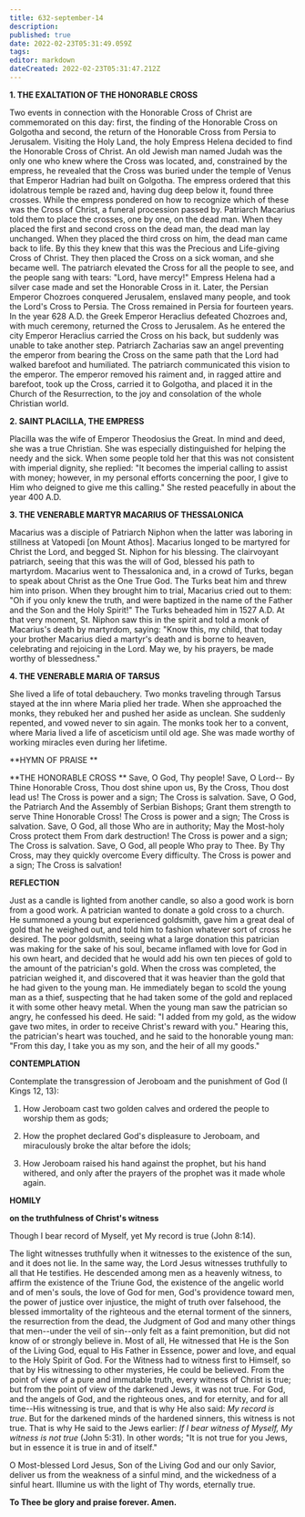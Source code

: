 ```yaml
---
title: 632-september-14
description: 
published: true
date: 2022-02-23T05:31:49.059Z
tags: 
editor: markdown
dateCreated: 2022-02-23T05:31:47.212Z
---
```



**1. THE EXALTATION OF THE HONORABLE CROSS**

Two events in connection with the Honorable Cross of Christ are commemorated on this day: first, the finding of the Honorable Cross on Golgotha and second, the return of the Honorable Cross from Persia to Jerusalem. Visiting the Holy Land, the holy Empress Helena decided to find the Honorable Cross of Christ. An old Jewish man named Judah was the only one who knew where the Cross was located, and, constrained by the empress, he revealed that the Cross was buried under the temple of Venus that Emperor Hadrian had built on Golgotha. The empress ordered that this idolatrous temple be razed and, having dug deep below it, found three crosses. While the empress pondered on how to recognize which of these was the Cross of Christ, a funeral procession passed by. Patriarch Macarius told them to place the crosses, one by one, on the dead man. When they placed the first and second cross on the dead man, the dead man lay unchanged. When they placed the third cross on him, the dead man came back to life. By this they knew that this was the Precious and Life-giving Cross of Christ. They then placed the Cross on a sick woman, and she became well. The patriarch elevated the Cross for all the people to see, and the people sang with tears: "Lord, have mercy!" Empress Helena had a silver case made and set the Honorable Cross in it. Later, the Persian Emperor Chozroes conquered Jerusalem, enslaved many people, and took the Lord's Cross to Persia. The Cross remained in Persia for fourteen years. In the year 628 A.D. the Greek Emperor Heraclius defeated Chozroes and, with much ceremony, returned the Cross to Jerusalem. As he entered the city Emperor Heraclius carried the Cross on his back, but suddenly was unable to take another step. Patriarch Zacharias saw an angel preventing the emperor from bearing the Cross on the same path that the Lord had walked barefoot and humiliated. The patriarch communicated this vision to the emperor. The emperor removed his raiment and, in ragged attire and barefoot, took up the Cross, carried it to Golgotha, and placed it in the Church of the Resurrection, to the joy and consolation of the whole Christian world.

**2. SAINT PLACILLA, THE EMPRESS**

Placilla was the wife of Emperor Theodosius the Great. In mind and deed, she was a true Christian. She was especially distinguished for helping the needy and the sick. When some people told her that this was not consistent with imperial dignity, she replied: "It becomes the imperial calling to assist with money; however, in my personal efforts concerning the poor, I give to Him who deigned to give me this calling." She rested peacefully in about the year 400 A.D.

**3. THE VENERABLE MARTYR MACARIUS OF THESSALONICA**

Macarius was a disciple of Patriarch Niphon when the latter was laboring in stillness at Vatopedi [on Mount Athos]. Macarius longed to be martyred for Christ the Lord, and begged St. Niphon for his blessing. The clairvoyant patriarch, seeing that this was the will of God, blessed his path to martyrdom. Macarius went to Thessalonica and, in a crowd of Turks, began to speak about Christ as the One True God. The Turks beat him and threw him into prison. When they brought him to trial, Macarius cried out to them: "Oh if you only knew the truth, and were baptized in the name of the Father and the Son and the Holy Spirit!" The Turks beheaded him in 1527 A.D. At that very moment, St. Niphon saw this in the spirit and told a monk of Macarius's death by martyrdom, saying: "Know this, my child, that today your brother Macarius died a martyr's death and is borne to heaven, celebrating and rejoicing in the Lord. May we, by his prayers, be made worthy of blessedness."

**4. THE VENERABLE MARIA OF TARSUS**

She lived a life of total debauchery. Two monks traveling through Tarsus stayed at the inn where Maria plied her trade. When she approached the monks, they rebuked her and pushed her aside as unclean. She suddenly repented, and vowed never to sin again. The monks took her to a convent, where Maria lived a life of asceticism until old age. She was made worthy of working miracles even during her lifetime.



**HYMN OF PRAISE
**

**THE HONORABLE CROSS
**
Save, O God, Thy people!
Save, O Lord--
By Thine Honorable Cross, Thou dost shine upon us,
By the Cross, Thou dost lead us!
The Cross is power and a sign;
The Cross is salvation.
Save, O God, the Patriarch
And the Assembly of Serbian Bishops;
Grant them strength to serve
Thine Honorable Cross!
The Cross is power and a sign;
The Cross is salvation.
Save, O God, all those
Who are in authority;
May the Most-holy Cross protect them
From dark destruction!
The Cross is power and a sign;
The Cross is salvation.
Save, O God, all people
Who pray to Thee.
By Thy Cross, may they quickly overcome
Every difficulty.
The Cross is power and a sign;
The Cross is salvation!


**REFLECTION**

Just as a candle is lighted from another candle, so also a good work is born from a good work. A patrician wanted to donate a gold cross to a church. He summoned a young but experienced goldsmith, gave him a great deal of gold that he weighed out, and told him to fashion whatever sort of cross he desired. The poor goldsmith, seeing what a large donation this patrician was making for the sake of his soul, became inflamed with love for God in his own heart, and decided that he would add his own ten pieces of gold to the amount of the patrician's gold. When the cross was completed, the patrician weighed it, and discovered that it was heavier than the gold that he had given to the young man. He immediately began to scold the young man as a thief, suspecting that he had taken some of the gold and replaced it with some other heavy metal. When the young man saw the patrician so angry, he confessed his deed. He said: "I added from my gold, as the widow gave two mites, in order to receive Christ's reward with you." Hearing this, the patrician's heart was touched, and he said to the honorable young man: "From this day, I take you as my son, and the heir of all my goods."



**CONTEMPLATION**

Contemplate the transgression of Jeroboam and the punishment of God (I Kings 12, 13):

1.  How Jeroboam cast two golden calves and ordered the people to worship them as gods;

1.  How the prophet declared God's displeasure to Jeroboam, and miraculously broke the altar before the idols;

1.  How Jeroboam raised his hand against the prophet, but his hand withered, and only after the prayers of the prophet was it made whole again.



**HOMILY**

**on the truthfulness of Christ's witness**

Though I bear record of Myself, yet My record is true (John 8:14).

The light witnesses truthfully when it witnesses to the existence of the sun, and it does not lie. In the same way, the Lord Jesus witnesses truthfully to all that He testifies. He descended among men as a heavenly witness, to affirm the existence of the Triune God, the existence of the angelic world and of men's souls, the love of God for men, God's providence toward men, the power of justice over injustice, the might of truth over falsehood, the blessed immortality of the righteous and the eternal torment of the sinners, the resurrection from the dead, the Judgment of God and many other things that men--under the veil of sin--only felt as a faint premonition, but did not know of or strongly believe in. Most of all, He witnessed that He is the Son of the Living God, equal to His Father in Essence, power and love, and equal to the Holy Spirit of God. For the Witness had to witness first to Himself, so that by His witnessing to other mysteries, He could be believed. From the point of view of a pure and immutable truth, every witness of Christ is true; but from the point of view of the darkened Jews, it was not true. For God, and the angels of God, and the righteous ones, and for eternity, and for all time--His witnessing is true, and that is why He also said: *My record is true*. But for the darkened minds of the hardened sinners, this witness is not true. That is why He said to the Jews earlier: *If I bear witness of Myself, My witness is not true* (John 5:31). In other words; "It is not true for you Jews, but in essence it is true in and of itself."

O Most-blessed Lord Jesus, Son of the Living God and our only Savior, deliver us from the weakness of a sinful mind, and the wickedness of a sinful heart. Illumine us with the light of Thy words, eternally true.

**To Thee be glory and praise forever. Amen.**
